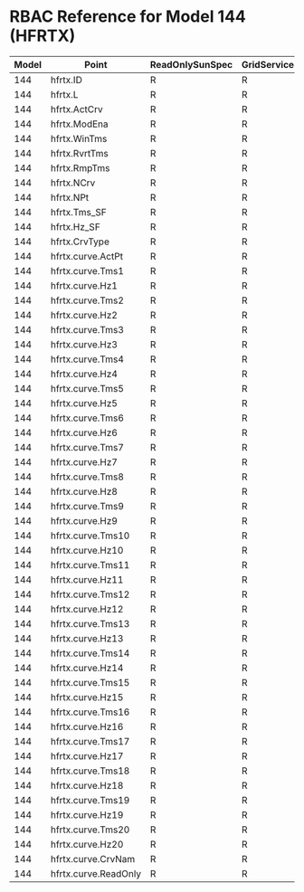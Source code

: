 # RBAC Reference for Model 144 (HFRTX)

| Model | Point | ReadOnlySunSpec | GridServiceSunSpec | NetworkAdministratorSunSpec | SuperAdministratorSpec | 
|-------|-------|------------------|---------------------|------------------|--------------------|
| 144 | hfrtx.ID | R | R | R | R |
| 144 | hfrtx.L | R | R | R | R |
| 144 | hfrtx.ActCrv | R | R | R | R |
| 144 | hfrtx.ModEna | R | R | R | R |
| 144 | hfrtx.WinTms | R | R | R | R |
| 144 | hfrtx.RvrtTms | R | R | R | R |
| 144 | hfrtx.RmpTms | R | R | R | R |
| 144 | hfrtx.NCrv | R | R | R | R |
| 144 | hfrtx.NPt | R | R | R | R |
| 144 | hfrtx.Tms_SF | R | R | R | R |
| 144 | hfrtx.Hz_SF | R | R | R | R |
| 144 | hfrtx.CrvType | R | R | R | R |
| 144 | hfrtx.curve.ActPt | R | R | R | R |
| 144 | hfrtx.curve.Tms1 | R | R | R | R |
| 144 | hfrtx.curve.Hz1 | R | R | R | R |
| 144 | hfrtx.curve.Tms2 | R | R | R | R |
| 144 | hfrtx.curve.Hz2 | R | R | R | R |
| 144 | hfrtx.curve.Tms3 | R | R | R | R |
| 144 | hfrtx.curve.Hz3 | R | R | R | R |
| 144 | hfrtx.curve.Tms4 | R | R | R | R |
| 144 | hfrtx.curve.Hz4 | R | R | R | R |
| 144 | hfrtx.curve.Tms5 | R | R | R | R |
| 144 | hfrtx.curve.Hz5 | R | R | R | R |
| 144 | hfrtx.curve.Tms6 | R | R | R | R |
| 144 | hfrtx.curve.Hz6 | R | R | R | R |
| 144 | hfrtx.curve.Tms7 | R | R | R | R |
| 144 | hfrtx.curve.Hz7 | R | R | R | R |
| 144 | hfrtx.curve.Tms8 | R | R | R | R |
| 144 | hfrtx.curve.Hz8 | R | R | R | R |
| 144 | hfrtx.curve.Tms9 | R | R | R | R |
| 144 | hfrtx.curve.Hz9 | R | R | R | R |
| 144 | hfrtx.curve.Tms10 | R | R | R | R |
| 144 | hfrtx.curve.Hz10 | R | R | R | R |
| 144 | hfrtx.curve.Tms11 | R | R | R | R |
| 144 | hfrtx.curve.Hz11 | R | R | R | R |
| 144 | hfrtx.curve.Tms12 | R | R | R | R |
| 144 | hfrtx.curve.Hz12 | R | R | R | R |
| 144 | hfrtx.curve.Tms13 | R | R | R | R |
| 144 | hfrtx.curve.Hz13 | R | R | R | R |
| 144 | hfrtx.curve.Tms14 | R | R | R | R |
| 144 | hfrtx.curve.Hz14 | R | R | R | R |
| 144 | hfrtx.curve.Tms15 | R | R | R | R |
| 144 | hfrtx.curve.Hz15 | R | R | R | R |
| 144 | hfrtx.curve.Tms16 | R | R | R | R |
| 144 | hfrtx.curve.Hz16 | R | R | R | R |
| 144 | hfrtx.curve.Tms17 | R | R | R | R |
| 144 | hfrtx.curve.Hz17 | R | R | R | R |
| 144 | hfrtx.curve.Tms18 | R | R | R | R |
| 144 | hfrtx.curve.Hz18 | R | R | R | R |
| 144 | hfrtx.curve.Tms19 | R | R | R | R |
| 144 | hfrtx.curve.Hz19 | R | R | R | R |
| 144 | hfrtx.curve.Tms20 | R | R | R | R |
| 144 | hfrtx.curve.Hz20 | R | R | R | R |
| 144 | hfrtx.curve.CrvNam | R | R | R | R |
| 144 | hfrtx.curve.ReadOnly | R | R | R | R |
